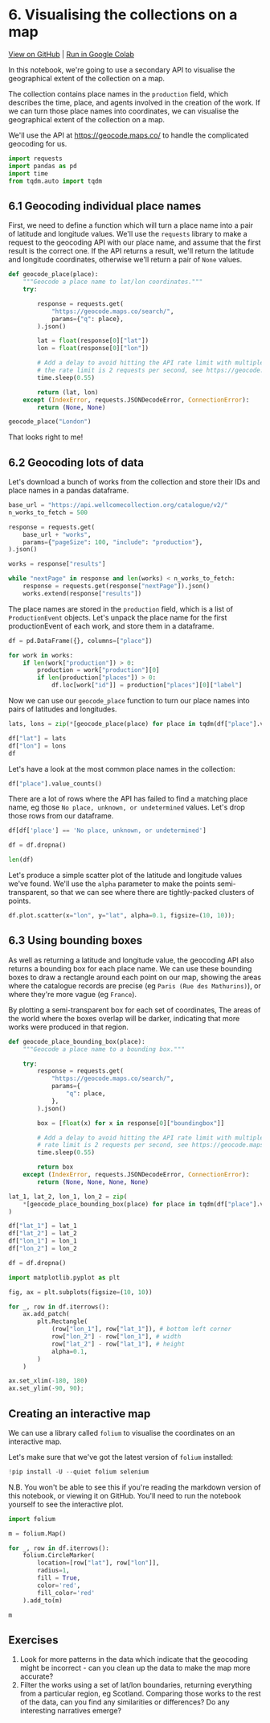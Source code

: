 # 6. Visualising the collections on a map

[View on GitHub](https://github.com/wellcomecollection/developers.wellcomecollection.org/tree/notebooks/notebooks/06-visualising-the-collection-on-a-map.ipynb) | [Run in Google Colab](https://colab.research.google.com/github/wellcomecollection/developers.wellcomecollection.org/tree/notebooks/notebooks/06-visualising-the-collection-on-a-map.ipynb)

In this notebook, we're going to use a secondary API to visualise the geographical extent of the collection on a map. 

The collection contains place names in the `production` field, which describes the time, place, and agents involved in the creation of the work. If we can turn those place names into coordinates, we can visualise the geographical extent of the collection on a map.

We'll use the API at <https://geocode.maps.co/> to handle the complicated geocoding for us.


```python
import requests
import pandas as pd
import time
from tqdm.auto import tqdm
```

## 6.1 Geocoding individual place names

First, we need to define a function which will turn a place name into a pair of latitude and longitude values. We'll use the `requests` library to make a request to the geocoding API with our place name, and assume that the first result is the correct one. If the API returns a result, we'll return the latitude and longitude coordinates, otherwise we'll return a pair of `None` values.


```python
def geocode_place(place):
    """Geocode a place name to lat/lon coordinates."""
    try:

        response = requests.get(
            "https://geocode.maps.co/search/",
            params={"q": place},
        ).json()

        lat = float(response[0]["lat"])
        lon = float(response[0]["lon"])

        # Add a delay to avoid hitting the API rate limit with multiple requests.
        # the rate limit is 2 requests per second, see https://geocode.maps.co/
        time.sleep(0.55)

        return (lat, lon)
    except (IndexError, requests.JSONDecodeError, ConnectionError):
        return (None, None)
```


```python
geocode_place("London")
```

That looks right to me! 

## 6.2 Geocoding lots of data

Let's download a bunch of works from the collection and store their IDs and place names in a pandas dataframe.


```python
base_url = "https://api.wellcomecollection.org/catalogue/v2/"
n_works_to_fetch = 500

response = requests.get(
    base_url + "works",
    params={"pageSize": 100, "include": "production"},
).json()

works = response["results"]

while "nextPage" in response and len(works) < n_works_to_fetch:
    response = requests.get(response["nextPage"]).json()
    works.extend(response["results"])
```

The place names are stored in the `production` field, which is a list of `ProductionEvent` objects. Let's unpack the place name for the first productionEvent of each work, and store them in a dataframe.


```python
df = pd.DataFrame({}, columns=["place"])

```


```python
for work in works:
    if len(work["production"]) > 0:
        production = work["production"][0]
        if len(production["places"]) > 0:
            df.loc[work["id"]] = production["places"][0]["label"]
```

Now we can use our `geocode_place` function to turn our place names into pairs of latitudes and longitudes.


```python
lats, lons = zip(*[geocode_place(place) for place in tqdm(df["place"].values)])
```


```python
df["lat"] = lats
df["lon"] = lons
df
```

Let's have a look at the most common place names in the collection:


```python
df["place"].value_counts()
```

There are a lot of rows where the API has failed to find a matching place name, eg those `No place, unknown, or undetermined` values. Let's drop those rows from our dataframe.


```python
df[df['place'] == 'No place, unknown, or undetermined']
```


```python
df = df.dropna()
```


```python
len(df)
```

Let's produce a simple scatter plot of the latitude and longitude values we've found. We'll use the `alpha` parameter to make the points semi-transparent, so that we can see where there are tightly-packed clusters of points.


```python
df.plot.scatter(x="lon", y="lat", alpha=0.1, figsize=(10, 10));
```

## 6.3 Using bounding boxes

As well as returning a latitude and longitude value, the geocoding API also returns a bounding box for each place name. We can use these bounding boxes to draw a rectangle around each point on our map, showing the areas where the catalogue records are precise (eg `Paris (Rue des Mathurins)`), or where they're more vague (eg `France`).

By plotting a semi-transparent box for each set of coordinates, The areas of the world where the boxes overlap will be darker, indicating that more works were produced in that region.


```python
def geocode_place_bounding_box(place):
    """Geocode a place name to a bounding box."""

    try:
        response = requests.get(
            "https://geocode.maps.co/search/",
            params={
                "q": place,
            },
        ).json()

        box = [float(x) for x in response[0]["boundingbox"]]

        # Add a delay to avoid hitting the API rate limit with multiple requests.
        # rate limit is 2 requests per second, see https://geocode.maps.co/
        time.sleep(0.55)

        return box
    except (IndexError, requests.JSONDecodeError, ConnectionError):
        return (None, None, None, None)
```


```python
lat_1, lat_2, lon_1, lon_2 = zip(
    *[geocode_place_bounding_box(place) for place in tqdm(df["place"].values)]
)
```


```python
df["lat_1"] = lat_1
df["lat_2"] = lat_2
df["lon_1"] = lon_1
df["lon_2"] = lon_2

df = df.dropna()
```


```python
import matplotlib.pyplot as plt

fig, ax = plt.subplots(figsize=(10, 10))

for _, row in df.iterrows():
    ax.add_patch(
        plt.Rectangle(
            (row["lon_1"], row["lat_1"]), # bottom left corner
            row["lon_2"] - row["lon_1"], # width
            row["lat_2"] - row["lat_1"], # height
            alpha=0.1,
        )
    )

ax.set_xlim(-180, 180)
ax.set_ylim(-90, 90);
```

## Creating an interactive map

We can use a library called `folium` to visualise the coordinates on an interactive map.

Let's make sure that we've got the latest version of `folium` installed:


```python
!pip install -U --quiet folium selenium
```

N.B. You won't be able to see this if you're reading the markdown version of this notebook, or viewing it on GitHub. You'll need to run the notebook yourself to see the interactive plot.


```python
import folium

m = folium.Map()

for _, row in df.iterrows():
    folium.CircleMarker(
        location=[row["lat"], row["lon"]],
        radius=1,
        fill = True,
        color='red',
        fill_color='red'
    ).add_to(m)

m
```

## Exercises

1. Look for more patterns in the data which indicate that the geocoding might be incorrect - can you clean up the data to make the map more accurate?
2. Filter the works using a set of lat/lon boundaries, returning everything from a particular region, eg Scotland. Comparing those works to the rest of the data, can you find any similarities or differences? Do any interesting narratives emerge?


